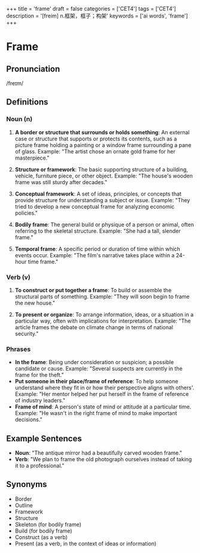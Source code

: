 +++
title = 'frame'
draft = false
categories = ['CET4']
tags = ['CET4']
description = '[freim] n.框架，框子；构架'
keywords = ['ai words', 'frame']
+++

# Frame

## Pronunciation
/freɪm/

## Definitions
### Noun (n)
1. **A border or structure that surrounds or holds something**: An external case or structure that supports or protects its contents, such as a picture frame holding a painting or a window frame surrounding a pane of glass. Example: "The artist chose an ornate gold frame for her masterpiece."

2. **Structure or framework**: The basic supporting structure of a building, vehicle, furniture piece, or other object. Example: "The house's wooden frame was still sturdy after decades."

3. **Conceptual framework**: A set of ideas, principles, or concepts that provide structure for understanding a subject or issue. Example: "They tried to develop a new conceptual frame for analyzing economic policies."

4. **Bodily frame**: The general build or physique of a person or animal, often referring to the skeletal structure. Example: "She had a tall, slender frame."

5. **Temporal frame**: A specific period or duration of time within which events occur. Example: "The film's narrative takes place within a 24-hour time frame."

### Verb (v)
1. **To construct or put together a frame**: To build or assemble the structural parts of something. Example: "They will soon begin to frame the new house."

2. **To present or organize**: To arrange information, ideas, or a situation in a particular way, often with implications for interpretation. Example: "The article frames the debate on climate change in terms of national security."

### Phrases
- **In the frame**: Being under consideration or suspicion; a possible candidate or cause. Example: "Several suspects are currently in the frame for the theft."
- **Put someone in their place/frame of reference**: To help someone understand where they fit in or how their perspective aligns with others'. Example: "Her mentor helped her put herself in the frame of reference of industry leaders."
- **Frame of mind**: A person's state of mind or attitude at a particular time. Example: "He wasn't in the right frame of mind to make important decisions."

## Example Sentences
- **Noun**: "The antique mirror had a beautifully carved wooden frame."
- **Verb**: "We plan to frame the old photograph ourselves instead of taking it to a professional."

## Synonyms
- Border
- Outline
- Framework
- Structure
- Skeleton (for bodily frame)
- Build (for bodily frame)
- Construct (as a verb)
- Present (as a verb, in the context of ideas or information)
